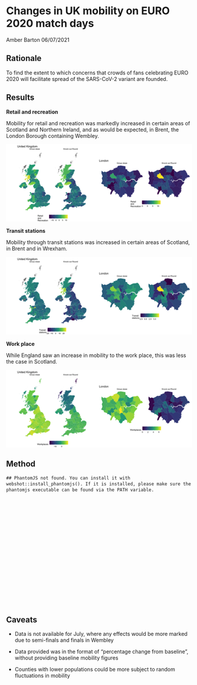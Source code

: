 Changes in UK mobility on EURO 2020 match days
================
Amber Barton
06/07/2021

## Rationale

To find the extent to which concerns that crowds of fans celebrating
EURO 2020 will facilitate spread of the SARS-CoV-2 variant are founded.

## Results

**Retail and recreation**

Mobility for retail and recreation was markedly increased in certain
areas of Scotland and Northern Ireland, and as would be expected, in
Brent, the London Borough containing Wembley.

![](Changes-in-mobility-on-Euro-2020-Match-Days_files/figure-gfm/unnamed-chunk-1-1.png)<!-- -->

**Transit stations**

Mobility through transit stations was increased in certain areas of
Scotland, in Brent and in Wrexham.

![](Changes-in-mobility-on-Euro-2020-Match-Days_files/figure-gfm/unnamed-chunk-2-1.png)<!-- -->

**Work place**

While England saw an increase in mobility to the work place, this was
less the case in Scotland.

![](Changes-in-mobility-on-Euro-2020-Match-Days_files/figure-gfm/unnamed-chunk-3-1.png)<!-- -->

## Method

    ## PhantomJS not found. You can install it with webshot::install_phantomjs(). If it is installed, please make sure the phantomjs executable can be found via the PATH variable.

<div id="htmlwidget-59fce8b57999e0b33b20" style="width:384px;height:288px;" class="grViz html-widget"></div>
<script type="application/json" data-for="htmlwidget-59fce8b57999e0b33b20">{"x":{"diagram":"digraph flowchart {\n      # node definitions with substituted label text\n      node [fontname = Helvetica, shape = rectangle]        \n      tab1 [label = \"Downloaded Google Community Mobility Reports up to June\"]\n      tab2 [label = \"Identified UK-based Euro Match Days\"]\n      tab3 [label = \"Normalised each to mobility on the previous 4 days of the same weekday\"]\n      tab4 [label = \"Took the mean of the normalised change in mobility for the match days\"]\n      tab5 [label = \"Merged with county boundary data from Open Geography Portal\"]\n\n      # edge definitions with the node IDs\n      tab1 -> tab2 -> tab3 -> tab4 -> tab5;\n      }","config":{"engine":"dot","options":null}},"evals":[],"jsHooks":[]}</script>

## Caveats

-   Data is not available for July, where any effects would be more
    marked due to semi-finals and finals in Wembley

-   Data provided was in the format of “percentage change from
    baseline”, without providing baseline mobility figures

-   Counties with lower populations could be more subject to random
    fluctuations in mobility
